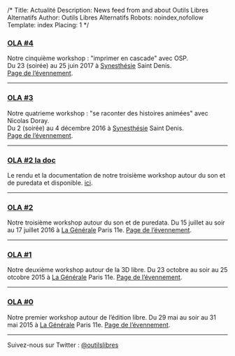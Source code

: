 /*
Title: Actualité
Description: News feed from and about Outils Libres Alternatifs
Author: Outils Libres Alternatifs
Robots: noindex,nofollow
Template: index
Placing: 1
*/

### [OLA #4](http://outilslibresalternatifs.org/ola4)<br/>
Notre cinquième  workshop : "imprimer en cascade" avec OSP.<br/>
Du 23 (soirée) au 25 juin 2017 à [Synesthésie](http://synesthesie.com) Saint Denis.<br>
[Page de l’évennement](http://outilslibresalternatifs.org/ola4).

---
### [OLA #3](http://outilslibresalternatifs.org/ola3)<br/>
Notre quatrieme workshop : "se raconter des histoires animées" avec Nicolas Doray.<br/>
Du 2 (soirée) au 4 décembre 2016 à [Synesthésie](http://synesthesie.com) Saint Denis.<br>
[Page de l’évennement](http://outilslibresalternatifs.org/ola3).

---
### [OLA #2 la doc](http://outilslibresalternatifs.org/ola2)

Le rendu et la documentation de notre troisième workshop autour du son et de puredata et disponible. [ici](http://outilslibresalternatifs.org/ola2/documentation).

---

### [OLA #2](http://outilslibresalternatifs.org/ola2)

Notre troisième workshop autour du son et de puredata.
Du 15 juillet au soir au 17 juillet 2016 à [La Générale](http://www.lagenerale.fr/) Paris 11e.
[Page de l’évennement](http://outilslibresalternatifs.org/ola2).

---

### [OLA #1](http://outilslibresalternatifs.org/ola1)

Notre deuxième workshop autour de la 3D libre.
Du 23 octobre au soir au 25 otcobre 2015 à [La Générale](http://www.lagenerale.fr/) Paris 11e.
[Page de l’évennement](http://outilslibresalternatifs.org/ola1).

---

### [OLA #0](http://outilslibresalternatifs.org/ola0)

Notre premier workshop autour de l’édition libre.
Du 29 mai au soir au 31 mai 2015 à [La Générale](http://www.lagenerale.fr/) Paris 11e.
[Page de l’évennement](http://outilslibresalternatifs.org/ola0).

---

Suivez-nous sur Twitter : [@outilslibres](https://twitter.com/outilslibres)
